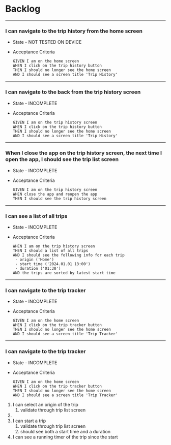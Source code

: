 # Backlog

***

### I can navigate to the trip history from the home screen

- State - NOT TESTED ON DEVICE
- Acceptance Criteria

      GIVEN I am on the home screen 
      WHEN I click on the trip history button
      THEN I should no longer see the home screen
      AND I should see a screen title 'Trip History'

***

### I can navigate to the back from the trip history screen

- State - INCOMPLETE
- Acceptance Criteria

      GIVEN I am on the trip history screen 
      WHEN I click on the trip history button
      THEN I should no longer see the home screen
      AND I should see a screen title 'Trip History'

***

### When I close the app on the trip history screen, the next time I open the app, I should see the trip list screen

- State - INCOMPLETE
- Acceptance Criteria

      GIVEN I am on the trip history screen 
      WHEN close the app and reopen the app
      THEN I should see the trip history screen

***

### I can see a list of all trips

- State - INCOMPLETE
- Acceptance Criteria

      WHEN I am on the trip history screen 
      THEN I should a list of all trips
      AND I should see the following info for each trip
       - origin ('Home')
       - start time ('2024.01.01 13:00')
       - duration ('01:30')
      AND the trips are sorted by latest start time

***

### I can navigate to the trip tracker

- State - INCOMPLETE
- Acceptance Criteria

      GIVEN I am on the home screen 
      WHEN I click on the trip tracker button
      THEN I should no longer see the home screen
      AND I should see a screen title 'Trip Tracker'

***

### I can navigate to the trip tracker

- State - INCOMPLETE
- Acceptance Criteria

      GIVEN I am on the home screen 
      WHEN I click on the trip tracker button
      THEN I should no longer see the home screen
      AND I should see a screen title 'Trip Tracker'

1. I can select an origin of the trip
    1. validate through trip list screen
1. 
2. I can start a trip
    1. validate through trip list screen
    2. should see both a start time and a duration
1. I can see a running timer of the trip since the start
